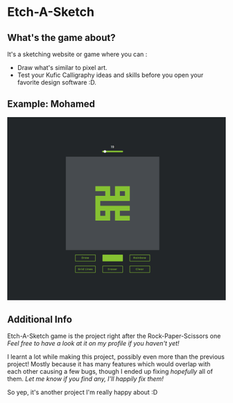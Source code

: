 # Etch-A-Sketch
## What's the game about?
It's a sketching website or game where you can :
- Draw what's similar to pixel art.
- Test your Kufic Calligraphy ideas and skills before you open your favorite design software :D.
## Example: Mohamed
![Kufic Calligraphy](./kuficExample.png)

## Additional Info
Etch-A-Sketch game is the project right after the Rock-Paper-Scissors one
*Feel free to have a look at it on my profile if you haven't yet!*

I learnt a lot while making this project, possibly even more than the previous project! Mostly because it has many features which would overlap with each other causing a few bugs, though I ended up fixing *hopefully* all of them.
*Let me know if you find any, I'll happily fix them!*

So yep, it's another project I'm really happy about :D